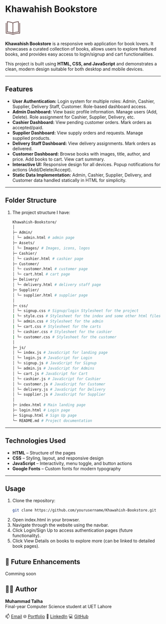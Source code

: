 # Khawahish Bookstore

![Khawahish Logo](Assets/Images/icons8-open-book-50.png)

**Khawahish Bookstore** is a responsive web application for book lovers. It showcases a curated collection of books, allows users to explore featured books, and provides easy access to login/signup and cart functionalities.  

This project is built using **HTML, CSS, and JavaScript** and demonstrates a clean, modern design suitable for both desktop and mobile devices.

---

## Features

- **User Authentication:** Login system for multiple roles: Admin, Cashier, Supplier, Delivery Staff, Customer. Role-based dashboard access.
- **Admin Dashboard:** View basic profile information. Manage users (Add, Delete). Role assignment for Cashier, Supplier, Delivery, etc.  
- **Cashier Dashboard:** View pending customer orders. Mark orders as accepted/paid.
- **Supplier Dashboard:** View supply orders and requests. Manage supplied products.
- **Delivery Staff Dashboard:** View delivery assignments. Mark orders as delivered.
- **Customer Dashboard:** Browse books with images, title, author, and price. Add books to cart. View cart summary.
- **Interactive UI:** Responsive design for all devices. Popup notifications for actions (Add/Delete/Accept).
- **Static Data Implementation:** Admin, Cashier, Supplier, Delivery, and Customer data handled statically in HTML for simplicity.

---

## Folder Structure

1. The project structure I have:
    ```bash
    Khawahish-Bookstore/
    │
    ├─ Admin/
    │ └─ admin.html # admin page
    ├─ Assets/
    │ └─ Images/ # Images, icons, logos
    ├─ Cashier/
    │ └─ cashier.html # cashier page
    ├─ Customer/
    │ └─ customer.html # customer page
    │ └─ cart.html # cart page
    ├─ Delivery/
    │ └─ delivery.html # delivery staff page
    ├─ Supplier/
    │ └─ supplier.html # supplier page
    │
    ├─ css/
    │ └─ signup.css # Signup/login Stylesheet for the project
    | └─ style.css # Stylesheet for the index and some other html files
    │ └─ admin.css # Stylesheet for the admin
    | └─ cart.css # Stylesheet for the carts
    │ └─ cashier.css # Stylesheet for the cashier
    | └─ customer.css # Stylesheet for the customer
    │
    ├─ js/
    │ └─ index.js # JavaScript for landing page
    │ └─ login.js # JavaScript for Login 
    │ └─ signup.js # JavaScript for Signup    
    │ └─ admin.js # JavaScript for Admins
    │ └─ cart.js # JavaScript for Cart 
    │ └─ cashier.js # JavaScript for Cashier    
    │ └─ customer.js # JavaScript for Customer
    │ └─ delivery.js # JavaScript for Delivery 
    │ └─ supplier.js # JavaScript for Supplier    
    │
    ├─ index.html # Main landing page
    ├─ login.html # Login page
    ├─ Signup.html # Sign Up page
    └─ README.md # Project documentation

---

## Technologies Used

- **HTML** – Structure of the pages  
- **CSS** – Styling, layout, and responsive design  
- **JavaScript** – Interactivity, menu toggle, and button actions  
- **Google Fonts** – Custom fonts for modern typography  

---

## Usage

1. Clone the repository:
   ```bash
   git clone https://github.com/yourusername/Khawahish-Bookstore.git
2. Open index.html in your browser.
3. Navigate through the website using the navbar.
4. Click Login/Sign Up to access authentication pages (future functionality).
5. Click View Details on books to explore more (can be linked to detailed book pages).

## 📘 Future Enhancements
Comming soon
  
## 👨‍💻 Author
**Muhammad Talha**  
Final-year Computer Science student at UET Lahore  

📫 [Email](mailto:muhammadtalhashahid2005@gmail.com) 🌐 [Portfolio](https://talhashahid.netlify.app) 💼 [LinkedIn](https://www.linkedin.com/in/muhammadtaalhaa/) 💻 [GitHub](https://github.com/RanaTalha04)

